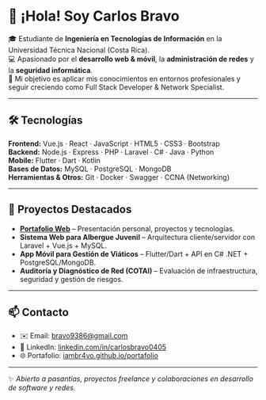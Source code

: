 # 👋 ¡Hola! Soy Carlos Bravo  

🎓 Estudiante de **Ingeniería en Tecnologías de Información** en la Universidad Técnica Nacional (Costa Rica).  
💻 Apasionado por el **desarrollo web & móvil**, la **administración de redes** y la **seguridad informática**.  
🚀 Mi objetivo es aplicar mis conocimientos en entornos profesionales y seguir creciendo como Full Stack Developer & Network Specialist.  

---

## 🛠️ Tecnologías
**Frontend:** Vue.js · React · JavaScript · HTML5 · CSS3 · Bootstrap  
**Backend:** Node.js · Express · PHP · Laravel · C# · Java · Python  
**Mobile:** Flutter · Dart · Kotlin  
**Bases de Datos:** MySQL · PostgreSQL · MongoDB  
**Herramientas & Otros:** Git · Docker · Swagger · CCNA (Networking)  

---

## 📌 Proyectos Destacados
- **[Portafolio Web](https://iambr4vo.github.io/portafolio/)** – Presentación personal, proyectos y tecnologías.  
- **Sistema Web para Albergue Juvenil** – Arquitectura cliente/servidor con Laravel + Vue.js + MySQL.  
- **App Móvil para Gestión de Viáticos** – Flutter/Dart + API en C# .NET + PostgreSQL/MongoDB.  
- **Auditoría y Diagnóstico de Red (COTAI)** – Evaluación de infraestructura, seguridad y gestión de riesgos.  

---

## 📫 Contacto
- ✉️ Email: bravo9386@gmail.com  
- 🔗 LinkedIn: [linkedin.com/in/carlosbravo0405](https://linkedin.com/in/carlosbravo0405)  
- 🌐 Portafolio: [iambr4vo.github.io/portafolio](https://iambr4vo.github.io/portafolio)  

---

✨ *Abierto a pasantías, proyectos freelance y colaboraciones en desarrollo de software y redes.*  
